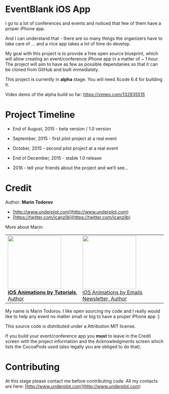 EventBlank iOS App
==================

I go to a lot of conferences and events and noticed that few of them have a
proper iPhone app.

And I can understand that - there are so many things the organizers have to take
care of … and a nice app takes a lot of time do develop.

My goal with this project is to provide a free open source blueprint, which will
allow creating an event/conference iPhone app in a matter of \~ 1 hour. The
project will aim to have as few as possible dependanies so that it can be cloned
from GitHub and built immediately.

This project is currently in **alpha** stage. You will need Xcode 6.4 for
building it.

Video demo of the alpha build so far: https://vimeo.com/132935515

Project Timeline
================

-   End of August, 2015 - beta version / 1.0 version

-   September, 2015 - first pilot project at a real event

-   October, 2015 - second pilot project at a real event

-   End of December, 2015 - stable 1.0 release

-   2016 - tell your friends about the project and we’ll see...

Credit
========

Author: **Marin Todorov**

* [http://www.underplot.com](http://www.underplot.com)
* [https://twitter.com/icanzilb](https://twitter.com/icanzilb)

More about Marin:

<table>
<tr>
<td>
<a href="http://www.ios-animations-by-tutorials.com/"><img src="http://www.underplot.com/images/thumbs/iat.jpg" width="170"><br>
<b>iOS Animations by Tutorials</b>, Author</a>
</td>
<td>
<a href="http://www.ios-animations-by-emails.com/"><img src="http://www.underplot.com/images/thumbs/ios-animations-by-emails.jpg" width="170"><br>
iOS Animations by Emails Newsletter, Author</a>
</td>
</tr>
</table>

My name is Marin Todorov. I like open sourcing my code and I really would like
to help any event no matter small or big to have a proper iPhone app :]

This source code is distributed under a Attribution MIT license.

If you build your event/conference app you **must** to leave in the Credit
screen with the project information and the Acknowledgments screen which lists
the CocoaPods used (also legally you are obliged to do that).

Contributing
============

At this stage please contact me before contributing code. All my contacts are
here: [http://www.underplot.com](<http://www.underplot.com>)
